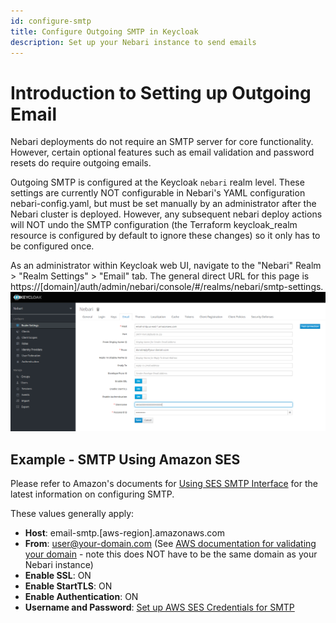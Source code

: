 ```yaml
---
id: configure-smtp
title: Configure Outgoing SMTP in Keycloak
description: Set up your Nebari instance to send emails
---
```


# Introduction to Setting up Outgoing Email

Nebari deployments do not require an SMTP server for core functionality.  However, certain optional features such as email validation and password resets do require outgoing emails.

Outgoing SMTP is configured at the Keycloak `nebari` realm level.  These settings are currently NOT configurable in Nebari's YAML configuration nebari-config.yaml, but must be set manually by an administrator after the Nebari cluster is deployed.  However, any subsequent nebari deploy actions will NOT undo the SMTP configuration (the Terraform keycloak_realm resource is configured by default to ignore these changes) so it only has to be configured once.

As an administrator within Keycloak web UI, navigate to the "Nebari" Realm > "Realm Settings" > "Email" tab.  The general direct URL for this page is https://[domain]/auth/admin/nebari/console/#/realms/nebari/smtp-settings.
![Keycloak Realm - SMTP Config](nebari-smtp.png)

## Example - SMTP Using Amazon SES

Please refer to Amazon's documents for [Using SES SMTP Interface](https://docs.aws.amazon.com/ses/latest/dg/send-email-smtp.html) for the latest information on configuring SMTP.

These values generally apply:



* **Host**: email-smtp.[aws-region].amazonaws.com
* **From**: user@your-domain.com (See [AWS documentation for validating your domain](https://docs.aws.amazon.com/ses/latest/dg/creating-identities.html) - note this does NOT have to be the same domain as your Nebari instance)
* **Enable SSL**: ON
* **Enable StartTLS**: ON
* **Enable Authentication**: ON
* **Username and Password**: [Set up AWS SES Credentials for SMTP](https://docs.aws.amazon.com/ses/latest/dg/smtp-credentials.html)